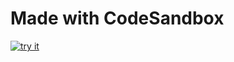 # Made with CodeSandbox
[![try it](https://img.shields.io/badge/try-it-green.svg)](https://86rc1.csb.app)
